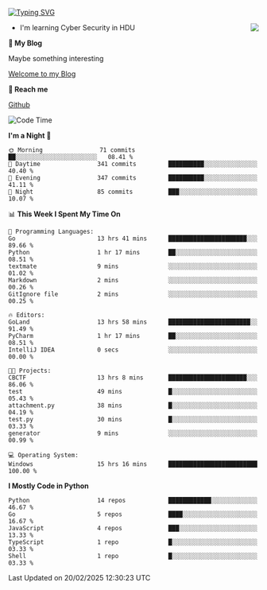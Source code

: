 [![Typing SVG](https://readme-typing-svg.herokuapp.com?font=Fira+Code&pause=1000&random=false&width=450&height=60&lines=Hello+%F0%9F%91%8B%F0%9F%8F%BB;I'm+JBNRZ)](https://git.io/typing-svg)

<a href="#">
  <img align="right" src="https://github-readme-stats.vercel.app/api?username=JBNRZ&show_icons=true&bg_color=15,f2f7fd,E0EAFC" />
</a>

- I'm learning Cyber Security in HDU

 **🌱 My Blog**

Maybe something interesting

[Welcome to my Blog](https://jbnrz.com.cn/)

 **💬 Reach me** 

[Github](https://github.com/JBNRZ)


<!--START_SECTION:waka-->
![Code Time](http://img.shields.io/badge/Code%20Time-987%20hrs%2027%20mins-blue)

**I'm a Night 🦉** 

```text
🌞 Morning                71 commits          ██░░░░░░░░░░░░░░░░░░░░░░░   08.41 % 
🌆 Daytime                341 commits         ██████████░░░░░░░░░░░░░░░   40.40 % 
🌃 Evening                347 commits         ██████████░░░░░░░░░░░░░░░   41.11 % 
🌙 Night                  85 commits          ███░░░░░░░░░░░░░░░░░░░░░░   10.07 % 
```


📊 **This Week I Spent My Time On** 

```text
💬 Programming Languages: 
Go                       13 hrs 41 mins      ██████████████████████░░░   89.66 % 
Python                   1 hr 17 mins        ██░░░░░░░░░░░░░░░░░░░░░░░   08.51 % 
textmate                 9 mins              ░░░░░░░░░░░░░░░░░░░░░░░░░   01.02 % 
Markdown                 2 mins              ░░░░░░░░░░░░░░░░░░░░░░░░░   00.26 % 
GitIgnore file           2 mins              ░░░░░░░░░░░░░░░░░░░░░░░░░   00.25 % 

🔥 Editors: 
GoLand                   13 hrs 58 mins      ███████████████████████░░   91.49 % 
PyCharm                  1 hr 17 mins        ██░░░░░░░░░░░░░░░░░░░░░░░   08.51 % 
IntelliJ IDEA            0 secs              ░░░░░░░░░░░░░░░░░░░░░░░░░   00.00 % 

🐱‍💻 Projects: 
CBCTF                    13 hrs 8 mins       ██████████████████████░░░   86.06 % 
test                     49 mins             █░░░░░░░░░░░░░░░░░░░░░░░░   05.43 % 
attachment.py            38 mins             █░░░░░░░░░░░░░░░░░░░░░░░░   04.19 % 
test.py                  30 mins             █░░░░░░░░░░░░░░░░░░░░░░░░   03.33 % 
generator                9 mins              ░░░░░░░░░░░░░░░░░░░░░░░░░   00.99 % 

💻 Operating System: 
Windows                  15 hrs 16 mins      █████████████████████████   100.00 % 
```

**I Mostly Code in Python** 

```text
Python                   14 repos            ████████████░░░░░░░░░░░░░   46.67 % 
Go                       5 repos             ████░░░░░░░░░░░░░░░░░░░░░   16.67 % 
JavaScript               4 repos             ███░░░░░░░░░░░░░░░░░░░░░░   13.33 % 
TypeScript               1 repo              █░░░░░░░░░░░░░░░░░░░░░░░░   03.33 % 
Shell                    1 repo              █░░░░░░░░░░░░░░░░░░░░░░░░   03.33 % 
```




 Last Updated on 20/02/2025 12:30:23 UTC
<!--END_SECTION:waka-->
